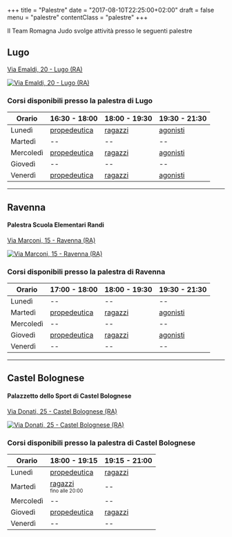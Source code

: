 +++
title = "Palestre"
date =  "2017-08-10T22:25:00+02:00"
draft = false
menu =  "palestre"
contentClass = "palestre"
+++

Il Team Romagna Judo svolge attività presso le seguenti palestre


## Lugo
[Via Emaldi, 20 - Lugo (RA)][mappa-lugo]

[![Via Emaldi, 20 - Lugo (RA)](/images/maps/lugo.png)][mappa-lugo]

### Corsi disponibili presso la palestra di Lugo
 Orario   | 16:30 - 18:00                       | 18:00 - 19:30             | 19:30 - 21:30
----------|-------------------------------------|---------------------------|----------------------
Lunedì    | [propedeutica](/corsi/propedeutica) | [ragazzi](/corsi/ragazzi) | [agonisti](/corsi/agonisti)
Martedì   | --                                  | --                        | --
Mercoledì | [propedeutica](/corsi/propedeutica) | [ragazzi](/corsi/ragazzi) | [agonisti](/corsi/agonisti)
Giovedì   | --                                  | --                        | --
Venerdì   | [propedeutica](/corsi/propedeutica) | [ragazzi](/corsi/ragazzi) | [agonisti](/corsi/agonisti)

---

## Ravenna
#### Palestra Scuola Elementari Randi
[Via Marconi, 15 - Ravenna (RA)][mappa-ravenna]

[![Via Marconi, 15 - Ravenna (RA)](/images/maps/ravenna.png)][mappa-ravenna]

### Corsi disponibili presso la palestra di Ravenna
 Orario   | 17:00 - 18:00                       | 18:00 - 19:30             | 19:30 - 21:30
----------|-------------------------------------|---------------------------|----------------------
Lunedì    | --                                  | --                        | --
Martedì   | [propedeutica](/corsi/propedeutica) | [ragazzi](/corsi/ragazzi) | [agonisti](/corsi/agonisti)
Mercoledì | --                                  | --                        | --
Giovedì   | [propedeutica](/corsi/propedeutica) | [ragazzi](/corsi/ragazzi) | [agonisti](/corsi/agonisti)
Venerdì   | --                                  | --                        | --

---

## Castel Bolognese
#### Palazzetto dello Sport di Castel Bolognese
[Via Donati, 25 - Castel Bolognese (RA)][mappa-castelbolognese]

[![Via Donati, 25 - Castel Bolognese (RA)](/images/maps/castelbolognese.png)][mappa-castelbolognese]

### Corsi disponibili presso la palestra di Castel Bolognese
 Orario   | 18:00 - 19:15                       | 19:15 - 21:00
----------|-------------------------------------|---------------------------
Lunedì    | [propedeutica](/corsi/propedeutica) | [ragazzi](/corsi/ragazzi) 
Martedì   | [ragazzi](/corsi/ragazzi)<br><span style="font-size:0.7em">fino alle 20:00</span> | --
Mercoledì | --                                  | --                        
Giovedì   | [propedeutica](/corsi/propedeutica) | [ragazzi](/corsi/ragazzi) 
Venerdì   | --                                  | --                        




[mappa-lugo]: https://www.google.it/maps/place/Team+Romagna+Judo/@44.419297,11.9062121,17z/data=!3m1!4b1!4m5!3m4!1s0x477e032c9abcbe93:0xbc2a51c45a18ba47!8m2!3d44.419297!4d11.9084008?hl=it
[mappa-ravenna]: https://www.google.it/maps/place/Team+Romagna+Judo/@44.405523,12.1885824,17z/data=!3m1!4b1!4m5!3m4!1s0x477df94ba8ab596f:0xdbc4c1c7f9299a20!8m2!3d44.405523!4d12.1907711?hl=it
[mappa-castelbolognese]: https://www.google.it/maps/place/Team+Romagna+Judo/@44.3160906,11.7916364,17z/data=!3m1!4b1!4m5!3m4!1s0x132b4bfe5db06c95:0xbf0a2a6d635aa079!8m2!3d44.3160906!4d11.7938251?hl=it
